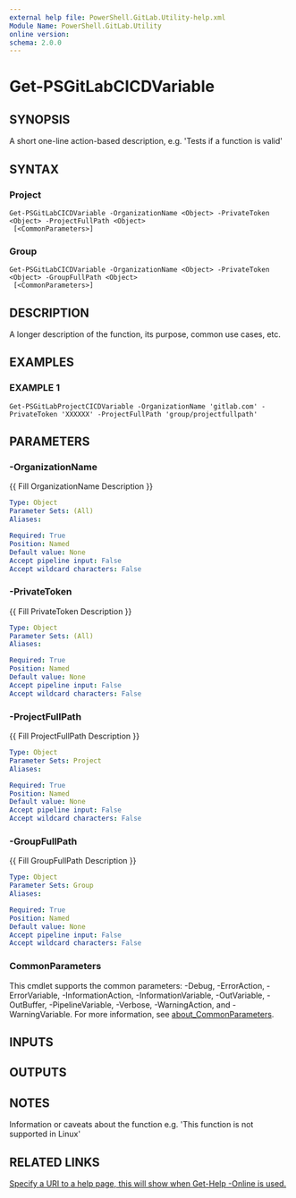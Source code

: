 ```yaml
---
external help file: PowerShell.GitLab.Utility-help.xml
Module Name: PowerShell.GitLab.Utility
online version:
schema: 2.0.0
---
```


# Get-PSGitLabCICDVariable

## SYNOPSIS
A short one-line action-based description, e.g.
'Tests if a function is valid'

## SYNTAX

### Project
```
Get-PSGitLabCICDVariable -OrganizationName <Object> -PrivateToken <Object> -ProjectFullPath <Object>
 [<CommonParameters>]
```

### Group
```
Get-PSGitLabCICDVariable -OrganizationName <Object> -PrivateToken <Object> -GroupFullPath <Object>
 [<CommonParameters>]
```

## DESCRIPTION
A longer description of the function, its purpose, common use cases, etc.

## EXAMPLES

### EXAMPLE 1
```
Get-PSGitLabProjectCICDVariable -OrganizationName 'gitlab.com' -PrivateToken 'XXXXXX' -ProjectFullPath 'group/projectfullpath'
```

## PARAMETERS

### -OrganizationName
{{ Fill OrganizationName Description }}

```yaml
Type: Object
Parameter Sets: (All)
Aliases:

Required: True
Position: Named
Default value: None
Accept pipeline input: False
Accept wildcard characters: False
```

### -PrivateToken
{{ Fill PrivateToken Description }}

```yaml
Type: Object
Parameter Sets: (All)
Aliases:

Required: True
Position: Named
Default value: None
Accept pipeline input: False
Accept wildcard characters: False
```

### -ProjectFullPath
{{ Fill ProjectFullPath Description }}

```yaml
Type: Object
Parameter Sets: Project
Aliases:

Required: True
Position: Named
Default value: None
Accept pipeline input: False
Accept wildcard characters: False
```

### -GroupFullPath
{{ Fill GroupFullPath Description }}

```yaml
Type: Object
Parameter Sets: Group
Aliases:

Required: True
Position: Named
Default value: None
Accept pipeline input: False
Accept wildcard characters: False
```

### CommonParameters
This cmdlet supports the common parameters: -Debug, -ErrorAction, -ErrorVariable, -InformationAction, -InformationVariable, -OutVariable, -OutBuffer, -PipelineVariable, -Verbose, -WarningAction, and -WarningVariable. For more information, see [about_CommonParameters](http://go.microsoft.com/fwlink/?LinkID=113216).

## INPUTS

## OUTPUTS

## NOTES
Information or caveats about the function e.g.
'This function is not supported in Linux'

## RELATED LINKS

[Specify a URI to a help page, this will show when Get-Help -Online is used.]()

